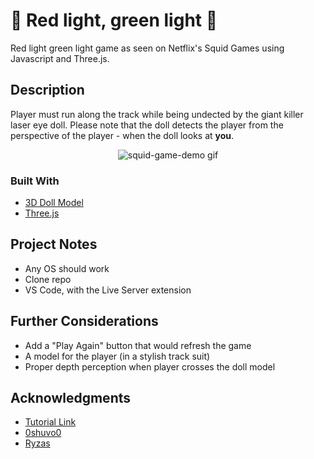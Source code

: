 # 🚦 Red light, green light 🏃
Red light green light game as seen on Netflix's Squid Games using Javascript and Three.js.

## Description

Player must run along the track while being undected by the giant killer laser eye doll. Please note that the doll detects the player from the perspective of the player - when the doll looks at **you**.

<p align="center">
  <img src="https://github.com/starchy-tato/squid-game/blob/main/squidgame-demo.gif" alt="squid-game-demo gif" />
</p>

### Built With

* [3D Doll Model](https://sketchfab.com/3d-models/squid-game-giant-doll-7afd49dd07714651a6afa1fc4aac8576)
* [Three.js](https://threejs.org/docs/)

## Project Notes

* Any OS should work
* Clone repo
* VS Code, with the Live Server extension 

## Further Considerations

* Add a "Play Again" button that would refresh the game
* A model for the player (in a stylish track suit)
* Proper depth perception when player crosses the doll model

## Acknowledgments

* [Tutorial Link](https://www.youtube.com/watch?v=4HSxX-EKJjw)
* [0shuvo0](https://github.com/0shuvo0/squidgame)
* [Ryzas](https://sketchfab.com/3d-models/squid-game-giant-doll-7afd49dd07714651a6afa1fc4aac8576)

